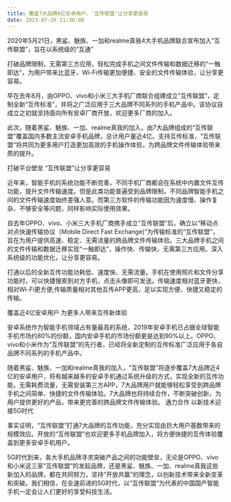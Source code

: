 ```yaml
---
title: 覆盖7大品牌6亿安卓用户，'互传联盟'让分享更容易
date: 2023-07-26 21:30:00
---
```


2020年5月21日，黑鲨、魅族、一加和realme真我4大手机品牌联合宣布加入“互传联盟”，旨在以系统级的“互通”

打破品牌限制，无需第三方应用，轻松完成手机之间文件传输和数据迁移的“一触即达”，为用户带来比蓝牙、Wi-Fi传输更加便捷、安全的文件传输体验，让分享更容易。

早在去年8月，由OPPO、vivo和小米三大手机厂商联合组建成立“互传联盟”，定制全新“互传标准”，并将之广泛应用于三大品牌不同系列的手机产品中。该协议自成立之初就坚持面向所有安卓厂商开放，欢迎更多厂商的加入。

此次，随着黑鲨、魅族、一加、realme真我的加入，由7大品牌组成的“互传联盟”覆盖国内多数主流安卓手机品牌，总计用户量近4亿。支持互传标准，“互传联盟”将共同为更多用户打造更加高效的手机操作体验，为跨品牌文件传输体验带来质的提升。

打破平台壁垒 “互传联盟”让分享更容易

近年来，智能手机的系统功能不断完善，不同手机厂商都会在系统中内置文件互传功能，提升文件传输速度。但是此类功能普遍受到品牌限制，不同品牌智能手机之间的文件传输速度始终差强人意。而第三方软件的传输功能因为速度慢、操作复杂、不够安全等问题，同样影响实际使用效果。

自去年OPPO、vivo、小米三大手机厂商携手成立“互传联盟”后，确立以“移动点对点快速传输协议（Mobile Direct Fast Exchange)”为传输标准的“互传联盟”，旨在为用户提供高速、稳定、无需流量的跨品牌文件传输体验。三大品牌手机之间的文件传输和数据迁移实现“一触即达”，操作快、传输快，无需第三方应用。深入系统级的功能优化，让分享更容易。

打通以后的全新互传功能功耗低、速度快、无需流量。手机在使用照片和文件分享功能时，可以快捷搜索到对方手机，点击头像即可发送。传输速度相对蓝牙更快，相对Wi-Fi更方便,传输质量相对其他互传APP更高，足以实现方便、快捷又稳定的传输。

覆盖近4亿安卓用户 为更多人带来互传新体验

安卓系统作为智能手机领域占有量最高的系统，2019年安卓手机已占据全球智能手机市场约80%的份额，国内安卓手机的市场份额更是达到90%以上。OPPO、vivo和小米作为“互传联盟”的先行者，已经将全新定制的互传标准广泛应用于各自品牌不同系列的手机产品中。

随着黑鲨、魅族、一加和realme真我的加入，“互传联盟”将逐步覆盖7大品牌近4亿的安卓用户，将有越来越多的安卓手机通过系统升级的方式，实现全新的互传功能。无需耗费流量，无需安装第三方APP，7大品牌用户就能够轻松享受到跨品牌手机之间简单、快捷的文件传输体验。7大品牌也将持续合作，不断突破创新，为用户提供更好的产品，带来更完善的跨品牌文件传输体验。
通力合作 以新技术迎接5G时代

事实证明，“互传联盟”打通7大品牌的互传功能，充分实现由巨大用户基数带来的规模效应。开放的“互传联盟”也欢迎更多手机品牌加入，将方便快捷的互传体验覆盖到更多安卓手机用户。

5G时代到来，各大手机品牌寻求突破产品之间的功能壁垒，无论是OPPO、vivo和小米这三家“互传联盟”的发起品牌，还是黑鲨、魅族、一加、realme真我这些新加入的品牌，都在共同努力，坚持“开放共赢”的理念，以创新技术带来全新变革和突破。我们相信，在全速前进的5G时代，以“互传联盟”为代表的中国国产智能手机一定会让人们更好的享受科技生活。